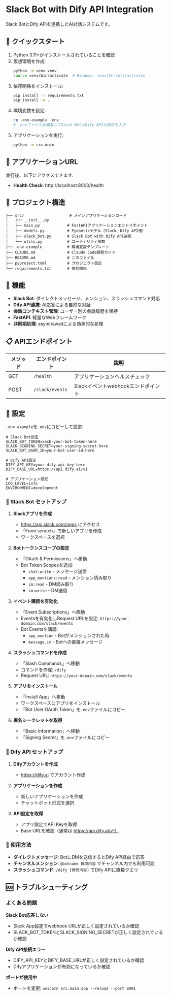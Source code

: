 # Slack Bot with Dify API Integration

Slack BotとDify APIを連携したAI対話システムです。

## 🚀 クイックスタート

1. Python 3.11+がインストールされていることを確認
2. 仮想環境を作成:
   ```bash
   python -m venv venv
   source venv/bin/activate  # Windows: venv\Scripts\activate
   ```
3. 依存関係をインストール:
   ```bash
   pip install -r requirements.txt
   pip install -e .
   ```
4. 環境変数を設定:
   ```bash
   cp .env.example .env
   # .envファイルを編集してSlack BotとDify APIの設定を入力
   ```
5. アプリケーションを実行:
   ```bash
   python -m src.main
   ```

## 📖 アプリケーションURL

実行後、以下にアクセスできます:
- **Health Check**: http://localhost:8000/health

## 📁 プロジェクト構造

```
├── src/                    # メインアプリケーションコード
│   ├── __init__.py
│   ├── main.py            # FastAPIアプリケーションエントリポイント
│   ├── models.py          # Pydanticモデル（Slack、Dify API用）
│   ├── slack_bot.py       # Slack Bot with Dify API連携
│   └── utils.py           # ユーティリティ関数
├── .env.example           # 環境変数テンプレート
├── CLAUDE.md              # Claude Code開発ガイド
├── README.md              # このファイル
├── pyproject.toml         # プロジェクト設定
└── requirements.txt       # 依存関係
```

## 🎯 機能

- **Slack Bot**: ダイレクトメッセージ、メンション、スラッシュコマンド対応
- **Dify API連携**: AI応答による自然な対話
- **会話コンテキスト管理**: ユーザー別の会話履歴を保持
- **FastAPI**: 軽量なWebフレームワーク
- **非同期処理**: async/awaitによる効率的な処理

## 📋 APIエンドポイント

| メソッド | エンドポイント | 説明 |
|--------|----------|-------------|
| GET | `/health` | アプリケーションヘルスチェック |
| POST | `/slack/events` | Slackイベントwebhookエンドポイント |

## 🔧 設定

`.env.example`を`.env`にコピーして設定:

```env
# Slack Bot設定
SLACK_BOT_TOKEN=xoxb-your-bot-token-here
SLACK_SIGNING_SECRET=your-signing-secret-here
SLACK_BOT_USER_ID=your-bot-user-id-here

# Dify API設定
DIFY_API_KEY=your-dify-api-key-here
DIFY_BASE_URL=https://api.dify.ai/v1

# アプリケーション設定
LOG_LEVEL=info
ENVIRONMENT=development
```

### 🤖 Slack Bot セットアップ

1. **Slackアプリを作成**
   - https://api.slack.com/apps にアクセス
   - 「From scratch」で新しいアプリを作成
   - ワークスペースを選択

2. **Botトークンスコープの設定**
   - 「OAuth & Permissions」へ移動
   - Bot Token Scopesを追加:
     - `chat:write` - メッセージ送信
     - `app_mentions:read` - メンション読み取り
     - `im:read` - DM読み取り
     - `im:write` - DM送信

3. **イベント購読を有効化**
   - 「Event Subscriptions」へ移動
   - Eventsを有効化しRequest URLを設定: `https://your-domain.com/slack/events`
   - Bot Eventsを購読:
     - `app_mention` - Botがメンションされた時
     - `message.im` - Botへの直接メッセージ

4. **スラッシュコマンドを作成**
   - 「Slash Commands」へ移動
   - コマンドを作成: `/dify`
   - Request URL: `https://your-domain.com/slack/events`

5. **アプリをインストール**
   - 「Install App」へ移動
   - ワークスペースにアプリをインストール
   - 「Bot User OAuth Token」を`.env`ファイルにコピー

6. **署名シークレットを取得**
   - 「Basic Information」へ移動
   - 「Signing Secret」を`.env`ファイルにコピー

### 🚀 Dify API セットアップ

1. **Difyアカウントを作成**
   - https://dify.ai でアカウント作成
   
2. **アプリケーションを作成**
   - 新しいアプリケーションを作成
   - チャットボット形式を選択
   
3. **API設定を取得**
   - アプリ設定でAPI Keyを取得
   - Base URLを確認（通常は https://api.dify.ai/v1）

### 🤖 使用方法

- **ダイレクトメッセージ**: BotにDMを送信するとDify API経由で応答
- **チャンネルメンション**: `@botname 質問内容` でチャンネル内でも利用可能
- **スラッシュコマンド**: `/dify [質問内容]` でDify APIに直接クエリ

## 🆘 トラブルシューティング

### よくある問題

**Slack Bot応答しない**
- Slack App設定でwebhook URLが正しく設定されているか確認
- SLACK_BOT_TOKENとSLACK_SIGNING_SECRETが正しく設定されているか確認

**Dify API接続エラー**
- DIFY_API_KEYとDIFY_BASE_URLが正しく設定されているか確認
- Difyアプリケーションが有効になっているか確認

**ポートが使用中**
- ポートを変更: `uvicorn src.main:app --reload --port 8001`